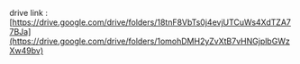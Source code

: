 drive link : [https://drive.google.com/drive/folders/18tnF8VbTs0j4evjUTCuWs4XdTZA77BJa](https://drive.google.com/drive/folders/1omohDMH2yZvXtB7vHNGjplbGWzXw49bv)
